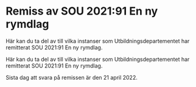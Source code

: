 # Remiss av SOU 2021:91 En ny rymdlag

Här kan du ta del av till vilka instanser som Utbildningsdepartementet har remitterat SOU 2021:91 En ny rymdlag.

Här kan du ta del av till vilka instanser som Utbildningsdepartementet har remitterat SOU 2021:91 En ny rymdlag.

Sista dag att svara på remissen är den 21 april 2022.
